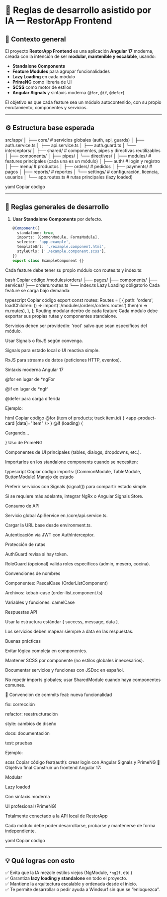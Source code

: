 # 🤖 Reglas de desarrollo asistido por IA — RestorApp Frontend

## 🧠 Contexto general
El proyecto **RestorApp Frontend** es una aplicación **Angular 17** moderna, creada con la intención de ser **modular, mantenible y escalable**, usando:
- **Standalone Components**
- **Feature Modules** para agrupar funcionalidades
- **Lazy Loading** en cada módulo
- **PrimeNG** como librería de UI
- **SCSS** como motor de estilos
- **Angular Signals** y sintaxis moderna (`@for`, `@if`, `@defer`)

El objetivo es que cada feature sea un módulo autocontenido, con su propio enrutamiento, componentes y servicios.

---

## ⚙️ Estructura base esperada
src/app/
│
├── core/ # servicios globales (auth, api, guards)
│ ├── auth.service.ts
│ ├── api.service.ts
│ ├── auth.guard.ts
│ └── interceptors/
│
├── shared/ # componentes, pipes y directivas reutilizables
│ ├── components/
│ ├── pipes/
│ └── directives/
│
├── modules/ # features principales (cada una es un módulo)
│ ├── auth/ # login y registro
│ ├── menu/ # productos
│ ├── orders/ # pedidos
│ ├── payments/ # pagos
│ ├── reports/ # reportes
│ └── settings/ # configuración, licencia, usuarios
│
└── app.routes.ts # rutas principales (lazy loaded)

yaml
Copiar código

---

## 🧩 Reglas generales de desarrollo

1. **Usar Standalone Components** por defecto.
   ```typescript
   @Component({
     standalone: true,
     imports: [CommonModule, FormsModule],
     selector: 'app-example',
     templateUrl: './example.component.html',
     styleUrls: ['./example.component.scss'],
   })
   export class ExampleComponent {}
Cada feature debe tener su propio módulo con routes.ts y index.ts:

bash
Copiar código
/modules/orders/
├── pages/
├── components/
├── services/
├── orders.routes.ts
└── index.ts
Lazy Loading obligatorio
Cada feature se carga bajo demanda:

typescript
Copiar código
export const routes: Routes = [
  {
    path: 'orders',
    loadChildren: () =>
      import('./modules/orders/orders.routes').then(m => m.routes),
  },
];
Routing modular dentro de cada feature
Cada módulo debe exportar sus propias rutas y componentes standalone.

Servicios deben ser providedIn: 'root' salvo que sean específicos del módulo.

Usar Signals o RxJS según convenga.

Signals para estado local o UI reactiva simple.

RxJS para streams de datos (peticiones HTTP, eventos).

Sintaxis moderna Angular 17

@for en lugar de *ngFor

@if en lugar de *ngIf

@defer para carga diferida

Ejemplo:

html
Copiar código
@for (item of products; track item.id) {
  <app-product-card [data]="item" />
}
@if (loading) {
  <p>Cargando...</p>
}
Uso de PrimeNG

Componentes de UI principales (tables, dialogs, dropdowns, etc.).

Importarlos en los standalone components cuando se necesiten:

typescript
Copiar código
imports: [CommonModule, TableModule, ButtonModule]
Manejo de estado

Preferir servicios con Signals (signal()) para compartir estado simple.

Si se requiere más adelante, integrar NgRx o Angular Signals Store.

Consumo de API

Servicio global ApiService en /core/api.service.ts.

Cargar la URL base desde environment.ts.

Autenticación vía JWT con AuthInterceptor.

Protección de rutas

AuthGuard revisa si hay token.

RoleGuard (opcional) valida roles específicos (admin, mesero, cocina).

Convenciones de nombres

Componentes: PascalCase (OrderListComponent)

Archivos: kebab-case (order-list.component.ts)

Variables y funciones: camelCase

Respuestas API

Usar la estructura estándar { success, message, data }.

Los servicios deben mapear siempre a data en las respuestas.

Buenas prácticas

Evitar lógica compleja en componentes.

Mantener SCSS por componente (no estilos globales innecesarios).

Documentar servicios y funciones con JSDoc en español.

No repetir imports globales; usar SharedModule cuando haya componentes comunes.

🧱 Convención de commits
feat: nueva funcionalidad

fix: corrección

refactor: reestructuración

style: cambios de diseño

docs: documentación

test: pruebas

Ejemplo:

scss
Copiar código
feat(auth): crear login con Angular Signals y PrimeNG
🧭 Objetivo final
Construir un frontend Angular 17:

Modular

Lazy loaded

Con sintaxis moderna

UI profesional (PrimeNG)

Totalmente conectado a la API local de RestorApp

Cada módulo debe poder desarrollarse, probarse y mantenerse de forma independiente.

yaml
Copiar código

---

## 💡 Qué logras con esto
✅ Evita que la IA mezcle estilos viejos (NgModule, `*ngIf`, etc.)  
✅ Garantiza **lazy loading y standalone** en todo el proyecto.  
✅ Mantiene la arquitectura escalable y ordenada desde el inicio.  
✅ Te permite desarrollar o pedir ayuda a Windsurf sin que se “enloquezca”.